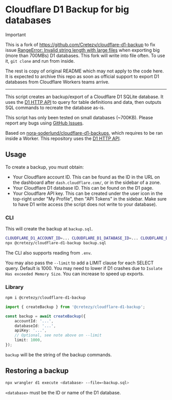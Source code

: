 # Cloudflare D1 Backup for big databases

> [!IMPORTANT]  
> This is a fork of https://github.com/Cretezy/cloudflare-d1-backup to fix issue [RangeError: Invalid string length with large files](https://github.com/nodejs/node/issues/35973#issuecomment-722253319) when exporting big (more than 700MBs) D1 databases. This fork will write into file often. To use it, `git clone` and run from inside.

The rest is copy of original README which may not apply to the code here. It is expected to archive this repo as soon as official support to export D1 databases from Cloudflare Workers teams arrive.

---

This script creates an backup/export of a Cloudflare D1 SQLite database. It uses
the
[D1 HTTP API](https://developers.cloudflare.com/api/operations/cloudflare-d1-query-database)
to query for table definitions and data, then outputs SQL commands to recreate
the database as-is.

This script has only been tested on small databases (~700KB). Please report any
bugs using
[GitHub Issues](https://github.com/Cretezy/cloudflare-d1-backup/issues).

Based on
[nora-soderlund/cloudflare-d1-backups](https://github.com/nora-soderlund/cloudflare-d1-backups),
which requires to be ran inside a Worker. This repository uses the
[D1 HTTP API](https://developers.cloudflare.com/api/operations/cloudflare-d1-query-database).

## Usage

To create a backup, you must obtain:

-   Your Cloudflare account ID. This can be found as the ID in the URL on the
    dashboard after `dash.cloudflare.com/`, or in the sidebar of a zone.
-   Your Cloudflare D1 database ID. This can be found on the D1 page.
-   Your Cloudflare API key. This can be created under the user icon in the
    top-right under "My Profile", then "API Tokens" in the sidebar. Make sure to
    have D1 write access (the script does not write to your database).

### CLI

This will create the backup at `backup.sql`.

```bash
CLOUDFLARE_D1_ACCOUNT_ID=... CLOUDFLARE_D1_DATABASE_ID=... CLOUDFLARE_D1_API_KEY=... \
npx @cretezy/cloudflare-d1-backup backup.sql
```

The CLI also supports reading from `.env`.

You may also pass the `--limit` to add a LIMIT clause for each SELECT query.
Default is 1000. You may need to lower if D1 crashes due to
`Isolate Has exceeded Memory Size`. You can increase to speed up exports.

### Library

```bash
npm i @cretezy/cloudflare-d1-backup
```

```ts
import { createBackup } from '@cretezy/cloudflare-d1-backup';

const backup = await createBackup({
    accountId: '...',
    databaseId: '...',
    apiKey: '...',
    // Optional, see note above on --limit
    limit: 1000,
});
```

`backup` will be the string of the backup commands.

## Restoring a backup

```bash
npx wrangler d1 execute <database> --file=<backup.sql>
```

`<database>` must be the ID or name of the D1 database.
